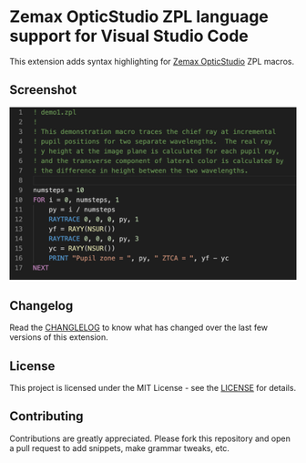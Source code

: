 # Zemax OpticStudio ZPL language support for Visual Studio Code

This extension adds syntax highlighting for [Zemax OpticStudio](https://www.zemax.com/products/opticstudio) ZPL macros.

## Screenshot
![syntax](images/syntax.png)

## Changelog
Read the [CHANGLELOG](CHANGELOG.md) to know what has changed over the last few versions of this extension.

## License
This project is licensed under the MIT License - see the [LICENSE](LICENSE) for details.

## Contributing
Contributions are greatly appreciated. Please fork this repository and open a pull request to add snippets, make grammar tweaks, etc.
